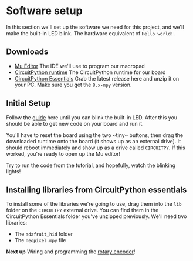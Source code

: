 # Software setup

In this section we'll set up the software we need for this project, and we'll make the built-in LED blink. The hardware equivalent of `Hello world!`.

## Downloads

- [Mu Editor](https://codewith.mu/en/download) The IDE we'll use to program our macropad
- [CircuitPython runtime](https://circuitpython.org/board/seeeduino_xiao_rp2040/) The CircuitPython runtime for our board
- [CircuitPython Essentials](https://github.com/adafruit/Adafruit_CircuitPython_Bundle/releases) Grab the latest release here and unzip it on your PC. Make sure you get the `8.x-mpy` version.

## Initial Setup

Follow the [guide](https://wiki.seeedstudio.com/XIAO-RP2040-with-CircuitPython/) here until you can blink the built-in LED. After this you should be able to get new code on your board and run it.

You'll have to reset the board using the two ~tiny~ buttons, then drag the downloaded runtime onto the board (it shows up as an external drive). It should reboot immediately and show up as a drive called `CIRCUITPY`. If this worked, you're ready to open up the Mu editor!

Try to run the code from the tutorial, and hopefully, watch the blinking lights!

## Installing libraries from CircuitPython essentials

To install some of the libraries we're going to use, drag them into the `lib` folder on the `CIRCUITPY` external drive. You can find them in the CircuitPython Essentials folder you've unzipped previously. We'll need two libraries:

- The `adafruit_hid` folder
- The `neopixel.mpy` file

**Next up** Wiring and programming the [rotary encoder](rotary-encoder.md)!
